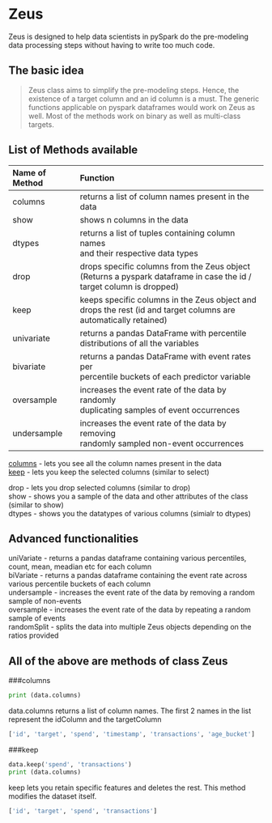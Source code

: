 # Zeus

Zeus is designed to help data scientists in pySpark do the pre-modeling data processing steps without having to write too much code.

## The basic idea

>Zeus class aims to simplify the pre-modeling steps.
Hence, the existence of a target column and an id column is a must.
The generic functions applicable on pyspark dataframes would work on Zeus as well.
Most of the methods work on binary as well as multi-class targets.

## List of Methods available

| Name of Method    |  Function     |
| :-----------------|:------------- |
| columns           |returns a list of column names present in the data|
| show              |shows n columns in the data                       |
| dtypes            |returns a list of tuples containing column names <br />and their respective data types|
| drop              |drops specific columns from the Zeus object <br />(Returns a pyspark dataframe in case the id / target column is dropped)|
| keep              |keeps specific columns in the Zeus object and <br />drops the rest (id and target columns are automatically retained)|
| univariate        |returns a pandas DataFrame with percentile  <br />distributions of all the variables|
| bivariate         |returns a pandas DataFrame with event rates per <br />percentile buckets of each predictor variable|
| oversample        |increases the event rate of the data by randomly <br />duplicating samples of event occurrences |
| undersample       |increases the event rate of the data by removing <br />randomly sampled non-event occurrences|



[columns](#columns) - lets you see all the column names present in the data <br />
[keep](#keep) - lets you keep the selected columns (similar to select) <br />

drop - lets you drop selected columns (similar to drop) <br />
show - shows you a sample of the data and other attributes of the class (similar to show) <br />
dtypes - shows you the datatypes of various columns (simialr to dtypes) <br />

## Advanced functionalities
uniVariate - returns a pandas dataframe containing various percentiles, count, mean, meadian etc for each column <br />
biVariate - returns a pandas dataframe containing the event rate across various percentile buckets of each column <br />
undersample - increases the event rate of the data by removing a random sample of non-events <br />
oversample - increases the event rate of the data by repeating a random sample of events <br />
randomSplit - splits the data into multiple Zeus objects depending on the ratios provided <br />

## All of the above are methods of class Zeus

###columns
```python
print (data.columns)
```
data.columns returns a list of column names. The first 2 names in the list represent the idColumn and the targetColumn
```python
['id', 'target', 'spend', 'timestamp', 'transactions', 'age_bucket']
```

###keep

```python
data.keep('spend', 'transactions')
print (data.columns)
```
keep lets you retain specific features and deletes the rest. This method modifies the dataset itself.
```python
['id', 'target', 'spend', 'transactions']
```
